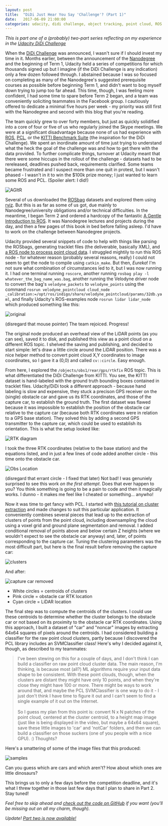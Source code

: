 ```yaml
---
layout: post
title:  "DiDi Just Hear You Say 'Challenge'? (Part 1)"
date:   2017-06-09 21:00:00 
categories: udacity, didi challenge, object tracking, point cloud, ROS
---
```


*This is part one of a (probably) two-part series reflecting on my experience in the [Udacity DiDi Challenge](https://www.udacity.com/didi-challenge)*

When the [DiDi Challenge](https://www.udacity.com/didi-challenge) was announced, I wasn't sure if I should invest my time in it. Months earlier, between the announcement of the [Nanodegree](https://www.udacity.com/drive) and the beginning of Term 1, Udacity held a series of competitions for which thousands signed up but I imagine (if the DiDi Challenge is any indication) only a few dozen followed through. I abstained because I was so focused on completing as many of the Nanodegree's suggested prerequisite courses as possible before beginning Term 1, and didn't want to bog myself down trying to jump too far ahead. This time, though, I was feeling more confident, I had some time to spare before Term 2 began, and a team was conveniently soliciting teammates in the Facebook group. I cautiously offered to dedicate a minimal five hours per week - my priority was still first with the Nanodegree and second with this blog that you're reading. 

The team quickly grew to over forty members, but just as quickly solidified into a core of four or five of us who regularly joined the Skype meetings. We were at a significant disadvantage because none of us had experience with [ROS](http://www.ros.org/), [PCL](pointclouds.org), or the [KITTI Benchmark Suite](http://www.cvlibs.net/datasets/kitti/) (the inspiration for the DiDi Challenge). We spent an inordinate amount of time just trying to understand what the heck the goal of the challenge was and how to get there with the data provided. To further complicate things, turnover at Udacity meant that there were some hiccups in the rollout of the challenge - datasets had to be rereleased, deadlines pushed back, requirements clarified. Some teams became frustrated and I suspect more than one quit in protest, but I wasn't phased - I wasn't in it to win the $100k prize money; I just wanted to learn some ROS and PCL. (Spoiler alert: I did!)

![AGItR](https://github.com/jeremy-shannon/jeremy-shannon.github.io/blob/master/images/didi_pt1/agitr.png?raw=true)

Several of us downloaded the [ROSbag](http://wiki.ros.org/ROS/Tutorials/Recording%20and%20playing%20back%20data) datasets and explored them using [rviz](http://wiki.ros.org/rviz/UserGuide). But this is as far as some of us got, due mainly to Nanodegree/university obligations and/or technical difficulties. In the meantime, I began Term 2 and ordered a hardcopy of the fantastic [A Gentle Introduction to ROS](https://cse.sc.edu/~jokane/agitr/). It was Nanodegree lectures and projects during the day, and then a few pages of this book in bed before falling asleep. I'd have to work on the challenge between Nanodegree projects.

Udacity provided several snippets of code to help with things like parsing the ROSbags, generating tracklet files (the deliverable, basically XML), and [a ROS node to process point cloud data](https://github.com/mjshiggins/ros-examples). I struggled mightily to run this ROS node - for whatever reason (probably several reasons, really) I could not seem to get the node to compile using `catkin_make`. But then, *Eureka*! I'm not sure what combination of circumstances led to it, but I was now running it. I had one terminal running `roscore`, another running `rosbag play -l whatever_the_bag_name_was.bag`, another running the Velodyne driver node to convert the bag's `velodyne_packets` to `velodyne_points` using the command `rosrun velodyne_pointcloud cloud_node _calibration:=/opt/ros/indigo/share/velodyne_pointcloud/params/32db.yaml`, and finally Udacity's ROS-examples node `rosrun lidar lidar_node` which produced something like this:

![original](https://github.com/jeremy-shannon/jeremy-shannon.github.io/blob/master/images/didi_pt1/01-original.gif?raw=true)

(disregard that mouse pointer) The team rejoiced. Progress!

The original node produced an overhead view of the LiDAR points (as you can see), saved it to disk, and published this view as a point cloud on a different ROS topic. I shelved the saving and publishing, and decided to start simple: let's draw a little circle around the LiDAR position. There was a nice helper method to convert point cloud X,Y coordinates to image coordinates, so I gave it a (0,0) and called `cv::circle`. Easy enough. 

From here, I explored the `/objects/obs1/rear/gps/rtkfix` ROS topic. This is what differentiated the DiDi Challenge from KITTI. You see, the KITTI dataset is hand-labeled with the ground truth bounding boxes contained in tracklet files. Udacity/DiDi took a different approach - because hand labeling is slow and expensive, they stuck a precison GPS receiver on the (single) obstacle car and gave us its RTK coordinates, and those of the capture car, to establish the ground truth. The first dataset was flawed because it was impossible to establish the position of the obstacle car relative to the capture car (because both RTK coordinates were in relation to a GPS base station). They solved this by adding a second GPS transmitter to the capture car, which could be used to establish its orientation. This is what the setup looked like:

![RTK diagram](https://github.com/jeremy-shannon/jeremy-shannon.github.io/blob/master/images/didi_pt1/rtk_diagram.png?raw=true)

I took the three RTK coordinates (relative to the base station) and the equations listed, and in just a few lines of code added another circle - this time onto the obstacle car.

![Obs Location](https://github.com/jeremy-shannon/jeremy-shannon.github.io/blob/master/images/didi_pt1/03-walkthrough.gif?raw=true)

(disregard that errant circle - I fixed that later) Not bad! I was genuniely surprised to see this work *on the first attempt*. Does that ever happen to you? You think something is going to be a pain to code and then it magically works. I dunno - it makes me feel like I cheated or something... anywho!

Now it was time to get fancy with PCL. I started with [this tutorial on cluster extraction](http://www.pointclouds.org/documentation/tutorials/cluster_extraction.php) and made changes to suit this particular application. It conveniently combines several pieces that lead up to the extraction of clusters of points from the point cloud, including downsampling the cloud using a voxel grid and ground plane segmentation and removal. I added conditional removal of points above and below certain Z heights (where we wouldn't expect to see the obstacle car anyway) and, later, of points corresponding to the capture car. Tuning the clustering parameters was the most difficult part, but here is the final result before removing the capture car:

![clusters](https://github.com/jeremy-shannon/jeremy-shannon.github.io/blob/master/images/didi_pt1/04-centroids.gif?raw=true)

And after: 

![capture car removed](https://github.com/jeremy-shannon/jeremy-shannon.github.io/blob/master/images/didi_pt1/05-removecap.gif?raw=true)

- White circles = centroids of clusters
- Pink circle = obstacle car RTK location
- Cyan circle = LiDAR location

The final step was to compute the centroids of the clusters. I could use these centroids to determine whether the cluster belongs to the obstacle car or not based on its proximity to the obstacle car RTK coordinates. Using this approach, I built a dataset of "car" and "noncar" images by extracting 64x64 squares of pixels around the centroids. I had considered building a classifier for the raw point cloud clusters, partly because I discovered the PCL library includes an SVMClassifier class! Here's why I decided against it, though, as described to my teammates:

> I've been stewing on this for a couple of days, and I don't think I can build a classifier on raw point cloud cluster data. The main reason, I'm thinking, is because most (all?) ML algorithms require your input data shape to be consistent. With these point clouds, though, when the clusters are distant they might have only 10 points, and when they're close they might have 100 or more. There might be ways to work around that, and maybe the PCL SVMClassifier is one way to do it - I just don't think I have time to figure it out and I can't seem to find a single example of it out on the Internet.<br><br>So I guess my plan from this point is: convert N x N patches of the point cloud, centered at the cluster centroid, to a height map image (just like is being displayed in the video, but maybe a 64x64 square), save these little images to 'car' and 'notCar' folders, and then we can build a classifier on those suckers (one of you people with a nice GPU). :) Thoughts?

Here's a smattering of some of the image files that this produced:

![samples](https://github.com/jeremy-shannon/jeremy-shannon.github.io/blob/master/images/didi_pt1/car_noncar.png?raw=true)

Can you guess which are cars and which aren't? How about which ones are little dinosaurs?

This brings us to only a few days before the competition deadline, and it's what I threw together in those last few days that I plan to share in Part 2. Stay tuned!

*Feel free to skip ahead and [check out the code on GitHub](https://github.com/jeremy-shannon/ROS-examples) if you want (you'll be missing out on all my charm, though).*

*Update! [Part two is now available!](http://jeremyshannon.com/2017/06/23/didi-challenge-pt2.html)*




